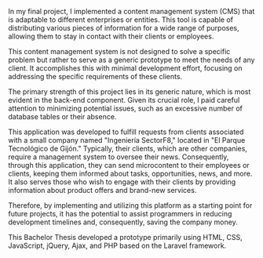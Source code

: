 In my final project, I implemented a content management system (CMS) that is adaptable to different enterprises or entities. This tool is capable of distributing various pieces of information for a wide range of purposes, allowing them to stay in contact with their clients or employees.

This content management system is not designed to solve a specific problem but rather to serve as a generic prototype to meet the needs of any client. It accomplishes this with minimal development effort, focusing on addressing the specific requirements of these clients.

The primary strength of this project lies in its generic nature, which is most evident in the back-end component. Given its crucial role, I paid careful attention to minimizing potential issues, such as an excessive number of database tables or their absence.

This application was developed to fulfill requests from clients associated with a small company named "Ingeniería SectorF8," located in "El Parque Tecnológico de Gijón." Typically, their clients, which are other companies, require a management system to oversee their news. Consequently, through this application, they can send microcontent to their employees or clients, keeping them informed about tasks, opportunities, news, and more. It also serves those who wish to engage with their clients by providing information about product offers and brand-new services.

Therefore, by implementing and utilizing this platform as a starting point for future projects, it has the potential to assist programmers in reducing development timelines and, consequently, saving the company money.

This Bachelor Thesis developed a prototype primarily using HTML, CSS, JavaScript, jQuery, Ajax, and PHP based on the Laravel framework.
